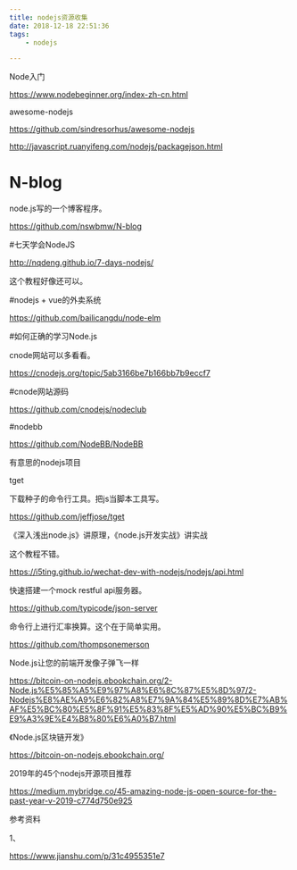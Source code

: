 ```yaml
---
title: nodejs资源收集
date: 2018-12-18 22:51:36
tags:
	- nodejs

---
```




Node入门

https://www.nodebeginner.org/index-zh-cn.html

awesome-nodejs

https://github.com/sindresorhus/awesome-nodejs



http://javascript.ruanyifeng.com/nodejs/packagejson.html



# N-blog

node.js写的一个博客程序。

https://github.com/nswbmw/N-blog



#七天学会NodeJS

http://nqdeng.github.io/7-days-nodejs/

这个教程好像还可以。



#nodejs + vue的外卖系统

https://github.com/bailicangdu/node-elm



#如何正确的学习Node.js

cnode网站可以多看看。

https://cnodejs.org/topic/5ab3166be7b166bb7b9eccf7



#cnode网站源码

https://github.com/cnodejs/nodeclub









#nodebb

https://github.com/NodeBB/NodeBB





有意思的nodejs项目

tget

下载种子的命令行工具。把js当脚本工具写。

https://github.com/jeffjose/tget



《深入浅出node.js》讲原理，《node.js开发实战》讲实战



这个教程不错。

https://i5ting.github.io/wechat-dev-with-nodejs/nodejs/api.html



快速搭建一个mock restful api服务器。

https://github.com/typicode/json-server



命令行上进行汇率换算。这个在于简单实用。

https://github.com/thompsonemerson



Node.js让您的前端开发像子弹飞一样

https://bitcoin-on-nodejs.ebookchain.org/2-Node.js%E5%85%A5%E9%97%A8%E6%8C%87%E5%8D%97/2-Nodejs%E8%AE%A9%E6%82%A8%E7%9A%84%E5%89%8D%E7%AB%AF%E5%BC%80%E5%8F%91%E5%83%8F%E5%AD%90%E5%BC%B9%E9%A3%9E%E4%B8%80%E6%A0%B7.html



《Node.js区块链开发》

https://bitcoin-on-nodejs.ebookchain.org/



2019年的45个nodejs开源项目推荐

https://medium.mybridge.co/45-amazing-node-js-open-source-for-the-past-year-v-2019-c774d750e925

参考资料

1、

https://www.jianshu.com/p/31c4955351e7